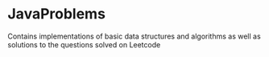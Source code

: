 # JavaProblems

Contains implementations of basic data structures and algorithms as well as solutions to the questions solved on Leetcode
